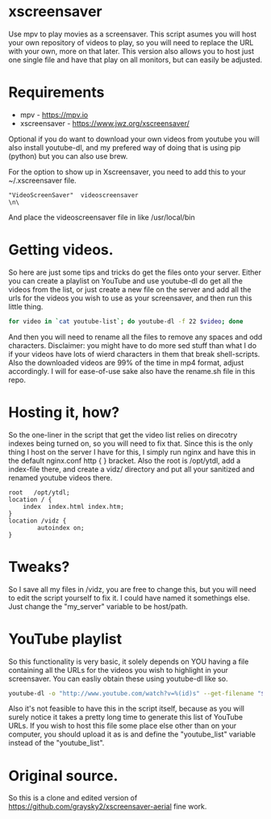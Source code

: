 # xscreensaver
Use mpv to play movies as a screensaver. This script asumes you will host your
own repository of videos to play, so you will need to replace the URL with your
own, more on that later. This version also allows you to host just one single
file and have that play on all monitors, but can easily be adjusted. 

# Requirements
* mpv - https://mpv.io
* xscreensaver - https://www.jwz.org/xscreensaver/

Optional if you do want to download your own videos from youtube you will also
install youtube-dl, and my prefered way of doing that is using pip (python)
but you can also use brew.

For the option to show up in Xscreensaver, you need to add this to your
~/.xscreensaver file.

```
"VideoScreenSaver"  videoscreensaver                                        \n\
```

And place the videoscreensaver file in like /usr/local/bin

# Getting videos.
So here are just some tips and tricks do get the files onto your server. Either
you can create a playlist on YouTube and use youtube-dl do get all the videos
from the list, or just create a new file on the server and add all the urls for
the videos you wish to use as your screensaver, and then run this little thing.

```bash
for video in `cat youtube-list`; do youtube-dl -f 22 $video; done
```

And then you will need to rename all the files to remove any spaces and odd
characters. Disclaimer: you might have to do more sed stuff than what I do if
your videos have lots of wierd characters in them that break shell-scripts.
Also the downloaded videos are 99% of the time in mp4 format, adjust
accordingly. I will for ease-of-use sake also have the rename.sh file in this
repo.

# Hosting it, how?
So the one-liner in the script that get the video list relies on direcotry
indexes being turned on, so you will need to fix that. Since this is the only
thing I host on the server I have for this, I simply run nginx and have this in
the default nginx.conf http {  } bracket. Also the root is /opt/ytdl, add a
index-file there, and create a vidz/ directory and put all your sanitized and
renamed youtube videos there.

```
root   /opt/ytdl;
location / {
    index  index.html index.htm;
}
location /vidz {
        autoindex on;
}
```

# Tweaks?
So I save all my files in /vidz, you are free to change this, but you will need to edit the
script yourself to fix it. I could have named it somethings else. Just change
the "my_server" variable to be host/path.

# YouTube playlist
So this functionality is very basic, it solely depends on YOU having a file containing all the URLs
for the videos you wish to highlight in your screensaver. You can easliy obtain these using youtube-dl
like so.

```bash
youtube-dl -o "http://www.youtube.com/watch?v=%(id)s" --get-filename "$1" > /tmp/urls
```
Also it's not feasible to have this in the script itself, because as you will surely notice it takes a
pretty long time to generate this list of YouTube URLs. If you wish to host this file some place else other
than on your computer, you should upload it as is and define the "youtube_list" variable instead of the "youtube_list".

# Original source.
So this is a clone and edited version of
https://github.com/graysky2/xscreensaver-aerial fine work.
